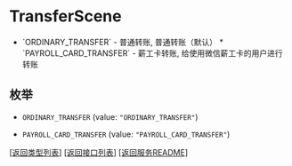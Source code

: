 # TransferScene

* &#x60;ORDINARY_TRANSFER&#x60; - 普通转账, 普通转账（默认） * &#x60;PAYROLL_CARD_TRANSFER&#x60; - 薪工卡转账, 给使用微信薪工卡的用户进行转账 

## 枚举


* `ORDINARY_TRANSFER` (value: `"ORDINARY_TRANSFER"`)

* `PAYROLL_CARD_TRANSFER` (value: `"PAYROLL_CARD_TRANSFER"`)


[\[返回类型列表\]](README.md#类型列表)
[\[返回接口列表\]](README.md#接口列表)
[\[返回服务README\]](README.md)


